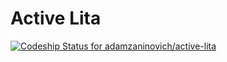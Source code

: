 # Active Lita

[ ![Codeship Status for adamzaninovich/active-lita](https://www.codeship.io/projects/7f3b10c0-c436-0132-9bce-0a3d9756066d/status)](https://www.codeship.io/projects/74064)
